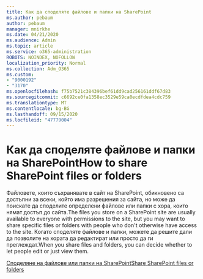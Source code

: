 ```yaml
---
title: Как да споделяте файлове и папки на SharePoint
ms.author: pebaum
author: pebaum
manager: mnirkhe
ms.date: 04/21/2020
ms.audience: Admin
ms.topic: article
ms.service: o365-administration
ROBOTS: NOINDEX, NOFOLLOW
localization_priority: Normal
ms.collection: Adm_O365
ms.custom:
- "9000192"
- "3170"
ms.openlocfilehash: f75b7521c384396bef61dd9cad256161ddf67d83
ms.sourcegitcommit: c6692ce0fa1358ec3529e59ca0ecdfdea4cdc759
ms.translationtype: MT
ms.contentlocale: bg-BG
ms.lasthandoff: 09/15/2020
ms.locfileid: "47779004"
---
```

# <a name="how-to-share-sharepoint-files-or-folders"></a><span data-ttu-id="919d6-102">Как да споделяте файлове и папки на SharePoint</span><span class="sxs-lookup"><span data-stu-id="919d6-102">How to share SharePoint files or folders</span></span>

<span data-ttu-id="919d6-103">Файловете, които съхранявате в сайт на SharePoint, обикновено са достъпни за всеки, който има разрешения за сайта, но може да поискате да споделите определени файлове или папки с хора, които нямат достъп до сайта.</span><span class="sxs-lookup"><span data-stu-id="919d6-103">The files you store on a SharePoint site are usually available to everyone with permissions to the site, but you may want to share specific files or folders with people who don't otherwise have access to the site.</span></span> <span data-ttu-id="919d6-104">Когато споделяте файлове и папки, можете да решите дали да позволите на хората да редактират или просто да ги преглеждат.</span><span class="sxs-lookup"><span data-stu-id="919d6-104">When you share files and folders, you can decide whether to let people edit or just view them.</span></span>

[<span data-ttu-id="919d6-105">Споделяне на файлове или папки на SharePoint</span><span class="sxs-lookup"><span data-stu-id="919d6-105">Share SharePoint files or folders</span></span>](https://support.office.com/article/1fe37332-0f9a-4719-970e-d2578da4941c)